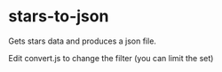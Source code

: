# stars-to-json

Gets stars data and produces a json file.

Edit convert.js to change the filter (you can limit the set)
